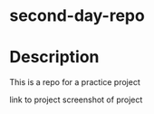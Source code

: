 # second-day-repo

# Description
This is a repo for a practice project

link to project
screenshot of project